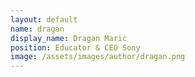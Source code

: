 ```yaml
---
layout: default
name: dragan
display_name: Dragan Maric
position: Educator & CEO Sony
image: /assets/images/author/dragan.png
---
```

